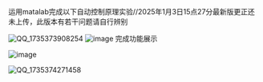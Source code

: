 运用matalab完成以下自动控制原理实验//2025年1月3日15点27分最新版更正还未上传，此版本有若干问题请自行辨别

![QQ_1735373908254](https://github.com/user-attachments/assets/b12849c1-284f-4742-a9d3-749a24c83b7b)
![image](https://github.com/user-attachments/assets/e8632a1a-9cae-46be-a44e-3bf137f13ef8)
完成功能展示

![image](https://github.com/user-attachments/assets/0ae21f95-d720-41e6-9d30-a292fa07b0da)

![QQ_1735374271458](https://github.com/user-attachments/assets/44315776-41f6-4e29-b508-0e4449c8618c)





